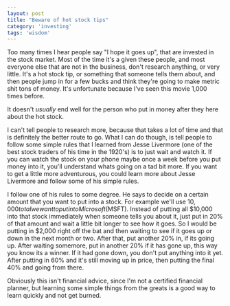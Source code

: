 ```yaml
---
layout: post
title: "Beware of hot stock tips"
category: 'investing'
tags: 'wisdom'
---
```


Too many times I hear people say "I hope it goes up", that are invested in the stock market. Most of the time it's a given these people, and most everyone else that are not in the business, don't research anything, or very little. It's a hot stock tip, or something that someone tells them about, and then people jump in for a few bucks and think they're going to make metric shit tons of money. It's unfortunate because I've seen this movie 1,000 times before. 

It doesn't _*usually*_ end well for the person who put in money after they here about the hot stock. 

I can't tell people to research more, because that takes a lot of time and that is definitely the better route to go. What I can do though, is tell people to follow some simple rules that I learned from Jesse Livermore (one of the best stock traders of his time in the 1920's) is to just wait and watch it. If you can watch the stock on your phone maybe once a week before you put money into it, you'll understand whats going on a tad bit more. If you want to get a little more adventurous, you could learn more about Jesse Livermore and follow some of his simple rules. 

I follow one of his rules to some degree. He says to decide on a certain amount that you want to put into a stock. For example we'll use $10,000 total we want to put into Microsoft ($MSFT). Instead of putting all $10,000 into that stock immediately when someone tells you about it, just put in 20% of that amount and wait a little bit longer to see how it goes. So I would be putting in $2,000 right off the bat and then waiting to see if it goes up or down in the next month or two. After that, put another 20% in, if its going up. After waiting somemore, put in another 20% if it has gone up, this way you know its a winner. If it had gone down, you don't put anything into it yet. After putting in 60% and it's still moving up in price, then putting the final 40% and going from there. 

Obviously this isn't financial advice, since I'm not a certified financial planner, but learning some simple things from the greats is a good way to learn quickly and not get burned.
